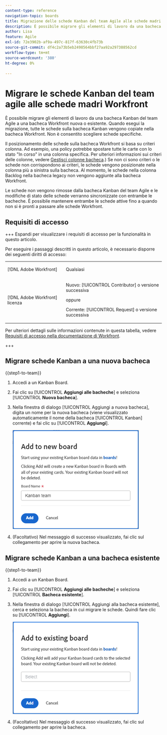 ```yaml
---
content-type: reference
navigation-topic: boards
title: Migrazione delle schede Kanban del team Agile alle schede madri Workfront
description: È possibile migrare gli elementi di lavoro da una bacheca Kanban del team Agile a una bacheca Workfront nuova o esistente.
author: Lisa
feature: Agile
exl-id: 72e3902b-af9a-497c-817f-63630c4fb73b
source-git-commit: df4c2a73b5eb2498564bbf27aa92a297388562cd
workflow-type: tm+mt
source-wordcount: '380'
ht-degree: 0%

---
```


# Migrare le schede Kanban del team agile alle schede madri Workfront

È possibile migrare gli elementi di lavoro da una bacheca Kanban del team Agile a una bacheca Workfront nuova o esistente. Quando esegui la migrazione, tutte le schede sulla bacheca Kanban vengono copiate nella bacheca Workfront. Non è consentito scegliere schede specifiche.

Il posizionamento delle schede sulla bacheca Workfront si basa su criteri colonna. Ad esempio, una policy potrebbe spostare tutte le carte con lo stato &quot;In corso&quot; in una colonna specifica. Per ulteriori informazioni sui criteri delle colonne, vedere [Gestisci colonne bacheca](/help/quicksilver/agile/get-started-with-boards/manage-board-columns.md).) Se non ci sono criteri o le schede non corrispondono ai criteri, le schede vengono posizionate nella colonna più a sinistra sulla bacheca. Al momento, le schede nella colonna Backlog nella bacheca legacy non vengono aggiunte alla bacheca Workfront.

Le schede non vengono rimosse dalla bacheca Kanban del team Agile e le modifiche di stato delle schede verranno sincronizzate con entrambe le bacheche. È possibile mantenere entrambe le schede attive fino a quando non si è pronti a passare alle schede Workfront.

## Requisiti di accesso

+++ Espandi per visualizzare i requisiti di accesso per la funzionalità in questo articolo.

Per eseguire i passaggi descritti in questo articolo, è necessario disporre dei seguenti diritti di accesso:

<table style="table-layout:auto"> 
 <col> 
 <col> 
 <tbody> 
  <tr> 
   <td role="rowheader">[!DNL Adobe Workfront]</td> 
   <td> <p>Qualsiasi</p> </td> 
  </tr> 
  <tr> 
   <td role="rowheader">[!DNL Adobe Workfront] licenza</td> 
   <td> 
   <p>Nuovo: [!UICONTROL Contributor] o versione successiva</p> 
   <p>oppure</p>
   <p>Corrente: [!UICONTROL Request] o versione successiva</p>
   </td> 
  </tr> 
 </tbody> 
</table>

Per ulteriori dettagli sulle informazioni contenute in questa tabella, vedere [Requisiti di accesso nella documentazione di Workfront](/help/quicksilver/administration-and-setup/add-users/access-levels-and-object-permissions/access-level-requirements-in-documentation.md).

+++

## Migrare schede Kanban a una nuova bacheca

{{step1-to-team}}

1. Accedi a un Kanban Board.
1. Fai clic su [!UICONTROL **Aggiungi alle bacheche**] e seleziona [!UICONTROL **Nuova bacheca**].
1. Nella finestra di dialogo [!UICONTROL Aggiungi a nuova bacheca], digita un nome per la nuova bacheca (viene visualizzato automaticamente il nome della bacheca [!UICONTROL Kanban] corrente) e fai clic su [!UICONTROL **Aggiungi**].

   ![Aggiungi schede Kanban a una nuova bacheca](assets/add-kanban-cards-to-new-board-dialog.png)

1. (Facoltativo) Nel messaggio di successo visualizzato, fai clic sul collegamento per aprire la nuova bacheca.

## Migrare schede Kanban a una bacheca esistente

{{step1-to-team}}

1. Accedi a un Kanban Board.
1. Fai clic su [!UICONTROL **Aggiungi alle bacheche**] e seleziona [!UICONTROL **Bacheca esistente**].
1. Nella finestra di dialogo [!UICONTROL Aggiungi alla bacheca esistente], cerca e seleziona la bacheca in cui migrare le schede. Quindi fare clic su [!UICONTROL **Aggiungi**].

   ![Aggiungi schede Kanban alla bacheca esistente](assets/add-kanban-cards-to-existing-board-dialog.png)

1. (Facoltativo) Nel messaggio di successo visualizzato, fai clic sul collegamento per aprire la bacheca.
